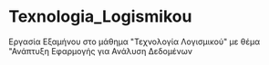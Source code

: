 # Texnologia_Logismikou
Εργασία Εξαμήνου στο μάθημα "Τεχνολογία Λογισμικού" με θέμα "Ανάπτυξη Εφαρμογής για Ανάλυση Δεδομένων

